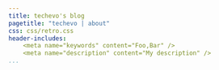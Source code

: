 ```yaml
---
title: techevo's blog
pagetitle: "techevo | about"
css: css/retro.css
header-includes:
    <meta name="keywords" content="Foo,Bar" />
    <meta name="description" content="My description" />
...
```



    
